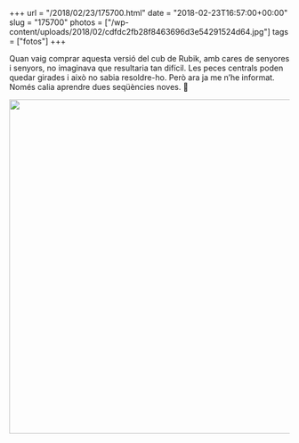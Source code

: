 +++
url = "/2018/02/23/175700.html"
date = "2018-02-23T16:57:00+00:00"
slug = "175700"
photos = ["/wp-content/uploads/2018/02/cdfdc2fb28f8463696d3e54291524d64.jpg"]
tags = ["fotos"]
+++

Quan vaig comprar aquesta versió del cub de Rubik, amb cares de senyores i senyors, no imaginava que resultaria tan difícil. Les peces centrals poden quedar girades i això no sabia resoldre-ho. Però ara ja me n’he informat. Només calia aprendre dues seqüències noves. 🙂

<img src="/wp-content/uploads/2018/02/cdfdc2fb28f8463696d3e54291524d64.jpg" height="600" width="600"></p>
